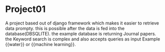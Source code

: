 # Project01
A project based out of django framework which makes it easier to retrieve data prompty.
this is possible after the data is fed into the database(DBSQLITE).
the example database is returning Journal papers.
the Keyword search is complex and also accepts queries as input
Example {{water}} or {{machine learning}}.
